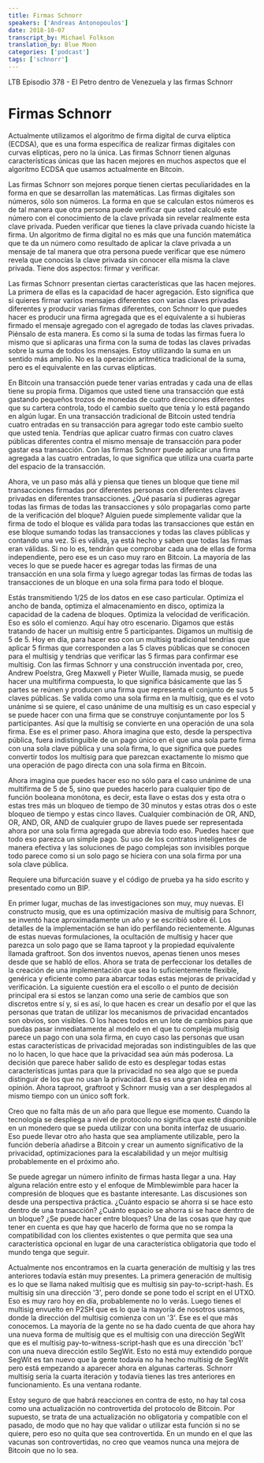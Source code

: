 ```yaml
---
title: Firmas Schnorr
speakers: ['Andreas Antonopoulos']
date: 2018-10-07
transcript_by: Michael Folkson
translation_by: Blue Moon
categories: ['podcast']
tags: ['schnorr']
---
```


LTB Episodio 378 - El Petro dentro de Venezuela y las firmas Schnorr

# Firmas Schnorr

Actualmente utilizamos el algoritmo de firma digital de curva elíptica (ECDSA), que es una forma específica de realizar firmas digitales con curvas elípticas, pero no la única. Las firmas Schnorr tienen algunas características únicas que las hacen mejores en muchos aspectos que el algoritmo ECDSA que usamos actualmente en Bitcoin.

Las firmas Schnorr son mejores porque tienen ciertas peculiaridades en la forma en que se desarrollan las matemáticas. Las firmas digitales son números, sólo son números. La forma en que se calculan estos números es de tal manera que otra persona puede verificar que usted calculó este número con el conocimiento de la clave privada sin revelar realmente esta clave privada. Pueden verificar que tienes la clave privada cuando hiciste la firma. Un algoritmo de firma digital no es más que una función matemática que te da un número como resultado de aplicar la clave privada a un mensaje de tal manera que otra persona puede verificar que ese número revela que conocías la clave privada sin conocer ella misma la clave privada. Tiene dos aspectos: firmar y verificar.

Las firmas Schnorr presentan ciertas características que las hacen mejores. La primera de ellas es la capacidad de hacer agregación. Esto significa que si quieres firmar varios mensajes diferentes con varias claves privadas diferentes y producir varias firmas diferentes, con Schnorr lo que puedes hacer es producir una firma agregada que es el equivalente a si hubieras firmado el mensaje agregado con el agregado de todas las claves privadas. Piénsalo de esta manera. Es como si la suma de todas las firmas fuera lo mismo que si aplicaras una firma con la suma de todas las claves privadas sobre la suma de todos los mensajes. Estoy utilizando la suma en un sentido más amplio. No es la operación aritmética tradicional de la suma, pero es el equivalente en las curvas elípticas.

En Bitcoin una transacción puede tener varias entradas y cada una de ellas tiene su propia firma. Digamos que usted tiene una transacción que está gastando pequeños trozos de monedas de cuatro direcciones diferentes que su cartera controla, todo el cambio suelto que tenía y lo está pagando en algún lugar. En una transacción tradicional de Bitcoin usted tendría cuatro entradas en su transacción para agregar todo este cambio suelto que usted tenía. Tendrías que aplicar cuatro firmas con cuatro claves públicas diferentes contra el mismo mensaje de transacción para poder gastar esa transacción. Con las firmas Schnorr puede aplicar una firma agregada a las cuatro entradas, lo que significa que utiliza una cuarta parte del espacio de la transacción.

Ahora, ve un paso más allá y piensa que tienes un bloque que tiene mil transacciones firmadas por diferentes personas con diferentes claves privadas en diferentes transacciones. ¿Qué pasaría si pudieras agregar todas las firmas de todas las transacciones y sólo propagarlas como parte de la verificación del bloque? Alguien puede simplemente validar que la firma de todo el bloque es válida para todas las transacciones que están en ese bloque sumando todas las transacciones y todas las claves públicas y contando una vez. Si es válida, ya está hecho y saben que todas las firmas eran válidas. Si no lo es, tendrán que comprobar cada una de ellas de forma independiente, pero ese es un caso muy raro en Bitcoin. La mayoría de las veces lo que se puede hacer es agregar todas las firmas de una transacción en una sola firma y luego agregar todas las firmas de todas las transacciones de un bloque en una sola firma para todo el bloque.

Estás transmitiendo 1/25 de los datos en ese caso particular. Optimiza el ancho de banda, optimiza el almacenamiento en disco, optimiza la capacidad de la cadena de bloques. Optimiza la velocidad de verificación. Eso es sólo el comienzo. Aquí hay otro escenario. Digamos que estás tratando de hacer un multisig entre 5 participantes. Digamos un multisig de 5 de 5. Hoy en día, para hacer eso con un multisig tradicional tendrías que aplicar 5 firmas que corresponden a las 5 claves públicas que se conocen para el multisig y tendrías que verificar las 5 firmas para confirmar ese multisig. Con las firmas Schnorr y una construcción inventada por, creo, Andrew Poelstra, Greg Maxwell y Pieter Wuille, llamada musig, se puede hacer una multifirma compuesta, lo que significa básicamente que las 5 partes se reúnen y producen una firma que representa el conjunto de sus 5 claves públicas. Se valida como una sola firma en la multisig, que es el voto unánime si se quiere, el caso unánime de una multisig es un caso especial y se puede hacer con una firma que se construye conjuntamente por los 5 participantes. Así que la multisig se convierte en una operación de una sola firma. Ese es el primer paso. Ahora imagina que esto, desde la perspectiva pública, fuera indistinguible de un pago único en el que una sola parte firma con una sola clave pública y una sola firma, lo que significa que puedes convertir todos los multisig para que parezcan exactamente lo mismo que una operación de pago directa con una sola firma en Bitcoin.

Ahora imagina que puedes hacer eso no sólo para el caso unánime de una multifirma de 5 de 5, sino que puedes hacerlo para cualquier tipo de función booleana monótona, es decir, esta llave o estas dos y esta otra o estas tres más un bloqueo de tiempo de 30 minutos y estas otras dos o este bloqueo de tiempo y estas cinco llaves. Cualquier combinación de OR, AND, OR, AND, OR, AND de cualquier grupo de llaves puede ser representada ahora por una sola firma agregada que abrevia todo eso. Puedes hacer que todo eso parezca un simple pago. Su uso de los contratos inteligentes de manera efectiva y las soluciones de pago complejas son invisibles porque todo parece como si un solo pago se hiciera con una sola firma por una sola clave pública.

Requiere una bifurcación suave y el código de prueba ya ha sido escrito y presentado como un BIP.

En primer lugar, muchas de las investigaciones son muy, muy nuevas. El constructo musig, que es una optimización masiva de multisig para Schnorr, se inventó hace aproximadamente un año y se escribió sobre él. Los detalles de la implementación se han ido perfilando recientemente. Algunas de estas nuevas formulaciones, la ocultación de multisig y hacer que parezca un solo pago que se llama taproot y la propiedad equivalente llamada graftroot. Son dos inventos nuevos, apenas tienen unos meses desde que se habló de ellos. Ahora se trata de perfeccionar los detalles de la creación de una implementación que sea lo suficientemente flexible, genérica y eficiente como para abarcar todas estas mejoras de privacidad y verificación. La siguiente cuestión era el escollo o el punto de decisión principal era si estos se lanzan como una serie de cambios que son discretos entre sí y, si es así, lo que hacen es crear un desafío por el que las personas que tratan de utilizar los mecanismos de privacidad encantados son obvios, son visibles. O los haces todos en un lote de cambios para que puedas pasar inmediatamente al modelo en el que tu compleja multisig parece un pago con una sola firma, en cuyo caso las personas que usan estas características de privacidad mejoradas son indistinguibles de las que no lo hacen, lo que hace que la privacidad sea aún más poderosa. La decisión que parece haber salido de esto es desplegar todas estas características juntas para que la privacidad no sea algo que se pueda distinguir de los que no usan la privacidad. Esa es una gran idea en mi opinión. Ahora taproot, graftroot y Schnorr musig van a ser desplegados al mismo tiempo con un único soft fork.

Creo que no falta más de un año para que llegue ese momento. Cuando la tecnología se despliega a nivel de protocolo no significa que esté disponible en un monedero que se pueda utilizar con una bonita interfaz de usuario. Eso puede llevar otro año hasta que sea ampliamente utilizable, pero la función debería añadirse a Bitcoin y crear un aumento significativo de la privacidad, optimizaciones para la escalabilidad y un mejor multisig probablemente en el próximo año.

Se puede agregar un número infinito de firmas hasta llegar a una. Hay alguna relación entre esto y el enfoque de Mimblewimble para hacer la compresión de bloques que es bastante interesante. Las discusiones son desde una perspectiva práctica. ¿Cuánto espacio se ahorra si se hace esto dentro de una transacción? ¿Cuánto espacio se ahorra si se hace dentro de un bloque? ¿Se puede hacer entre bloques? Una de las cosas que hay que tener en cuenta es que hay que hacerlo de forma que no se rompa la compatibilidad con los clientes existentes o que permita que sea una característica opcional en lugar de una característica obligatoria que todo el mundo tenga que seguir.

Actualmente nos encontramos en la cuarta generación de multisig y las tres anteriores todavía están muy presentes. La primera generación de multisig es lo que se llama naked multisig que es multisig sin pay-to-script-hash. Es multisig sin una dirección '3', pero donde se pone todo el script en el UTXO. Eso es muy raro hoy en día, probablemente no lo verás. Luego tienes el multisig envuelto en P2SH que es lo que la mayoría de nosotros usamos, donde la dirección del multisig comienza con un '3'. Ese es el que más conocemos. La mayoría de la gente no se ha dado cuenta de que ahora hay una nueva forma de multisig que es el multisig con una dirección SegWIt que es el multisig pay-to-witness-script-hash que es una dirección 'bc1' con una nueva dirección estilo SegWit. Esto no está muy extendido porque SegWit es tan nuevo que la gente todavía no ha hecho multisig de SegWit pero está empezando a aparecer ahora en algunas carteras. Schnorr multisig sería la cuarta iteración y todavía tienes las tres anteriores en funcionamiento. Es una ventana rodante.

Estoy seguro de que habrá reacciones en contra de esto, no hay tal cosa como una actualización no controvertida del protocolo de Bitcoin. Por supuesto, se trata de una actualización no obligatoria y compatible con el pasado, de modo que no hay que validar o utilizar esta función si no se quiere, pero eso no quita que sea controvertida. En un mundo en el que las vacunas son controvertidas, no creo que veamos nunca una mejora de Bitcoin que no lo sea.


